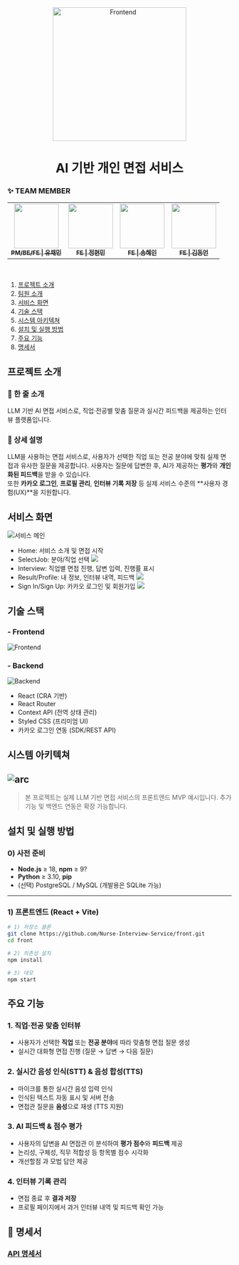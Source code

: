 
<div align="center">
  <img src="public/EchoView.png" alt="Frontend" width="300" />
</div>

<h1 align="center">
AI 기반 개인 면접 서비스
</h1>

### ✨ TEAM MEMBER
<table>
  <tbody>
    <tr>
      <td align="center"><a href="https://github.com/gtend"><img src="https://avatars.githubusercontent.com/gtend" width="100px"; alt=""/><br /><sub><b>PM/BE/FE | 유채민</b></sub></a><br /></td>
      <!-- <td align="center"><a href="https://github.com/jeonghyeonmin1"><img src="public/j.png" width="100px;" alt=""/><br /><sub><b>FE | 정현민</b></sub></a><br /></td> -->
      <td align="center"><a href="https://github.com/jeonghyeonmin1"><img src="https://avatars.githubusercontent.com/jeonghyeonmin1" width="100px"; alt=""/><br /><sub><b>FE | 정현민</b></sub></a><br /></td>
      <td align="center"><a href="https://github.com/song-hae-in"><img src="public/s.png" width="100px;" alt=""/><br /><sub><b>FE | 송해인</b></sub></a><br /></td>
      <td align="center"><a href="https://github.com/SPIDEY1876"><img src="public/k.png" width="100px;" alt=""/><br /><sub><b>FE | 김동언</b></sub></a><br /></td>
  </tbody>
</table>
<br>

1. [프로젝트 소개](#프로젝트-소개)
2. [팀원 소개](#-team-member)
3. [서비스 화면](#서비스-화면)
4. [기술 스택](#기술-스택)
5. [시스템 아키텍쳐](#시스템-아키텍쳐)
6. [설치 및 실행 방법](#설치-및-실행-방법)
7. [주요 기능](#주요-기능)
7. [명세서](#📝-명세서)

## 프로젝트 소개

### 📌 한 줄 소개  
LLM 기반 AI 면접 서비스로, 직업·전공별 맞춤 질문과 실시간 피드백을 제공하는 인터뷰 플랫폼입니다.

### 📖 상세 설명  
LLM을 사용하는 면접 서비스로, 사용자가 선택한 직업 또는 전공 분야에 맞춰 실제 면접과 유사한 질문을 제공합니다. 
사용자는 질문에 답변한 후, AI가 제공하는 **평가**와 **개인화된 피드백**을 받을 수 있습니다.  
또한 **카카오 로그인**, **프로필 관리**, **인터뷰 기록 저장** 등 실제 서비스 수준의 **사용자 경험(UX)**을 지원합니다.

## 서비스 화면
![서비스 메인](public/home.png)
- Home: 서비스 소개 및 면접 시작
- SelectJob: 분야/직업 선택
![](public/Interview-list.png)
- Interview: 직업별 면접 진행, 답변 입력, 진행률 표시
- Result/Profile: 내 정보, 인터뷰 내역, 피드백
![](public/result.png)
- Sign In/Sign Up: 카카오 로그인 및 회원가입
![](public/SignIn.png)

## 기술 스택
### - Frontend
![Frontend](public/front.png)
### - Backend
![Backend](public/back.png)
- React (CRA 기반)
- React Router
- Context API (전역 상태 관리)
- Styled CSS (프리미엄 UI)
- 카카오 로그인 연동 (SDK/REST API)

## 시스템 아키텍쳐
![arc](public/sys.png)
---

> 본 프로젝트는 실제 LLM 기반 면접 서비스의 프론트엔드 MVP 예시입니다. 추가 기능 및 백엔드 연동은 확장 가능합니다.

##  설치 및 실행 방법

### 0) 사전 준비
- **Node.js** ≥ 18, **npm** ≥ 9?
- **Python** ≥ 3.10, **pip**
- (선택) PostgreSQL / MySQL (개발용은 SQLite 가능)

---

### 1) 프론트엔드 (React + Vite)

```bash
# 1) 저장소 클론
git clone https://github.com/Nurse-Interview-Service/front.git
cd front

# 2) 의존성 설치
npm install

# 3) 데모
npm start
``` 

##  주요 기능

### 1. 직업·전공 맞춤 인터뷰
- 사용자가 선택한 **직업** 또는 **전공 분야**에 따라 맞춤형 면접 질문 생성
- 실시간 대화형 면접 진행 (질문 → 답변 → 다음 질문)

### 2. 실시간 음성 인식(STT) & 음성 합성(TTS)
- 마이크를 통한 실시간 음성 입력 인식
- 인식된 텍스트 자동 표시 및 서버 전송
- 면접관 질문을 **음성**으로 재생 (TTS 지원)

### 3. AI 피드백 & 점수 평가
- 사용자의 답변을 AI 면접관 이 분석하여 **평가 점수**와 **피드백** 제공
- 논리성, 구체성, 직무 적합성 등 항목별 점수 시각화
- 개선할점 과 모법 답안 제공

### 4. 인터뷰 기록 관리
- 면접 종료 후 **결과 저장**
- 프로필 페이지에서 과거 인터뷰 내역 및 피드백 확인 가능

## 📝 명세서

### [API 명세서](https://www.notion.so/API-23b1b52e7b3e8072a611c0ba3bce8d96?source=copy_link)
